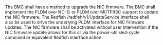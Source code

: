 The BMC shall have a method to upgrade the NIC firmware.  The BMC shall
implement the PLDM over NC-SI or PLDM over MCTP/I3C support to update
the NIC firmware.  The Redfish /redfish/v1/UpdateService interface shall
also be used to drive the underlying PLDM interface for NIC firmware updates.
The NIC firmware shall be activated without user intervention if the NIC
firmware update allows for this or via the power-util sled-cycle command or
equivalent Redfish interface action.
